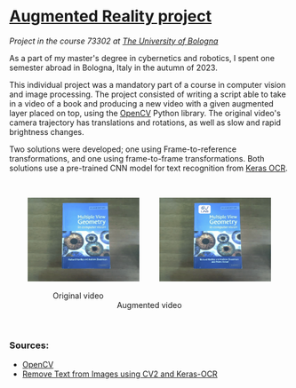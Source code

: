 # [Augmented Reality project](https://www.unibo.it/en/teaching/course-unit-catalogue/course-unit/2023/467993)
*Project in the course 73302 at [The University of Bologna](https://www.unibo.it/en/)*

As a part of my master's degree in cybernetics and robotics, I spent one semester abroad in Bologna, Italy in the autumn of 2023.

This individual project was a mandatory part of a course in computer vision and image processing. The project consisted of writing a script able to take in a video of a book and producing a new video with a given augmented layer placed on top, using the [OpenCV](https://opencv.org/) Python library. The original video's camera trajectory has translations and rotations, as well as slow and rapid brightness changes.

Two solutions were developed; one using Frame-to-reference transformations, and one using frame-to-frame transformations. Both solutions use a pre-trained CNN model for text recognition from [Keras OCR](https://keras-ocr.readthedocs.io/en/latest/).

<br>

<p align="center">
  <img alt="Original video" src="imgs/ReferenceFrame.png" width="40%">
&nbsp; &nbsp; &nbsp; &nbsp;
  <img alt="Augmented video" src="imgs/ReferenceFrameWithAugmentedLayer.png" width="40%">
</p>

<p align="center">
  &emsp;&emsp;&emsp;Original video &emsp;&emsp;&emsp;&emsp;&emsp;&emsp;&emsp;&emsp;&emsp;&emsp;&emsp;&emsp;&emsp;&emsp;&emsp;&emsp;&emsp;&emsp;&emsp;&emsp;&emsp; Augmented video
</p>

<br>

### Sources:
- [OpenCV](https://opencv.org/)
- [Remove Text from Images using CV2 and Keras-OCR](https://towardsdatascience.com/remove-text-from-images-using-cv2-and-keras-ocr-24e7612ae4f4)
